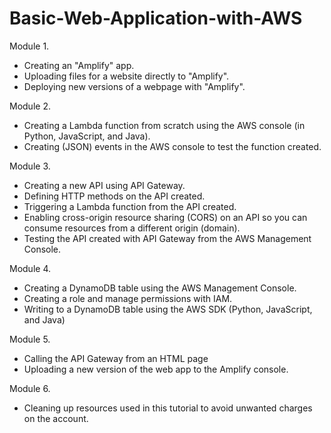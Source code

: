 # Basic-Web-Application-with-AWS

Module 1.
- Creating an "Amplify" app.
- Uploading files for a website directly to "Amplify".
- Deploying new versions of a webpage with "Amplify".


Module 2.
- Creating a Lambda function from scratch using the AWS console (in Python, JavaScript, and Java).
- Creating (JSON) events in the AWS console to test the function created.

Module 3.
- Creating a new API using API Gateway.
- Defining HTTP methods on the API created.
- Triggering a Lambda function from the API created.
- Enabling cross-origin resource sharing (CORS) on an API so you can consume resources from a different origin (domain).
- Testing the API created with API Gateway from the AWS Management Console.

Module 4.
- Creating a DynamoDB table using the AWS Management Console.
- Creating a role and manage permissions with IAM.
- Writing to a DynamoDB table using the AWS SDK (Python, JavaScript, and Java)

Module 5.
- Calling the API Gateway from an HTML page
- Uploading a new version of the web app to the Amplify console.

Module 6.
- Cleaning up resources used in this tutorial to avoid unwanted charges on the account.
